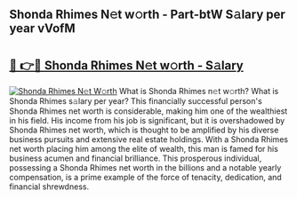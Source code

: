 ## Shonda Rhimes N𝚎t w𝚘rth - Part-btW S𝚊lary per year vVofM

# <h2><a href="http://gc1nve.nevu.top/?p=Shonda+Rhimes">🔗 👉🔴 Shonda Rhimes N𝚎t w𝚘rth - S𝚊lary</a></h2>

[![Shonda Rhimes N𝚎t W𝚘rth](https://i.imgur.com/Oavwk0R.jpeg)](http://gc1nve.nevu.top/?p=Shonda+Rhimes)
What is Shonda Rhimes n𝚎t w𝚘rth? What is Shonda Rhimes s𝚊lary per year?
This financially successful person's Shonda Rhimes net worth is considerable, making him one of the wealthiest in his field. His income from his job is significant, but it is overshadowed by Shonda Rhimes net worth, which is thought to be amplified by his diverse business pursuits and extensive real estate holdings. With a Shonda Rhimes net worth placing him among the elite of wealth, this man is famed for his business acumen and financial brilliance. This prosperous individual, possessing a Shonda Rhimes net worth in the billions and a notable yearly compensation, is a prime example of the force of tenacity, dedication, and financial shrewdness.
